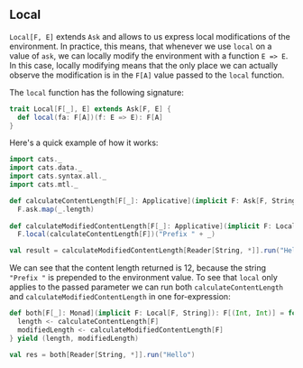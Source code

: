 ## Local

`Local[F, E]` extends `Ask` and allows to us express local modifications of the environment.
In practice, this means, that whenever we use `local` on a value of `ask`, we can locally modify the environment with a function `E => E`.
In this case, locally modifying means that the only place we can actually observe the modification is in the `F[A]` value passed to the `local` function.

The `local` function has the following signature: 

```scala
trait Local[F[_], E] extends Ask[F, E] {
  def local(fa: F[A])(f: E => E): F[A]
}
```


Here's a quick example of how it works:

```scala mdoc
import cats._
import cats.data._
import cats.syntax.all._
import cats.mtl._

def calculateContentLength[F[_]: Applicative](implicit F: Ask[F, String]): F[Int] =
  F.ask.map(_.length)
  
def calculateModifiedContentLength[F[_]: Applicative](implicit F: Local[F, String]): F[Int] =
  F.local(calculateContentLength[F])("Prefix " + _)

val result = calculateModifiedContentLength[Reader[String, *]].run("Hello")

```

We can see that the content length returned is 12, because the string `"Prefix "` is prepended to the environment value.
To see that `local` only applies to the passed parameter we can run both `calculateContentLength` and
 `calculateModifiedContentLength` in one for-expression:

```scala mdoc
def both[F[_]: Monad](implicit F: Local[F, String]): F[(Int, Int)] = for {
  length <- calculateContentLength[F]
  modifiedLength <- calculateModifiedContentLength[F]
} yield (length, modifiedLength)

val res = both[Reader[String, *]].run("Hello")
```
